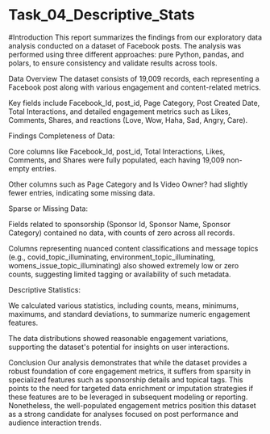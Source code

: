 # Task_04_Descriptive_Stats

#Introduction
This report summarizes the findings from our exploratory data analysis conducted on a dataset of Facebook posts. The analysis was performed using three different approaches: pure Python, pandas, and polars, to ensure consistency and validate results across tools.

Data Overview
The dataset consists of 19,009 records, each representing a Facebook post along with various engagement and content-related metrics.

Key fields include Facebook_Id, post_id, Page Category, Post Created Date, Total Interactions, and detailed engagement metrics such as Likes, Comments, Shares, and reactions (Love, Wow, Haha, Sad, Angry, Care).

Findings
Completeness of Data:

Core columns like Facebook_Id, post_id, Total Interactions, Likes, Comments, and Shares were fully populated, each having 19,009 non-empty entries.

Other columns such as Page Category and Is Video Owner? had slightly fewer entries, indicating some missing data.

Sparse or Missing Data:

Fields related to sponsorship (Sponsor Id, Sponsor Name, Sponsor Category) contained no data, with counts of zero across all records.

Columns representing nuanced content classifications and message topics (e.g., covid_topic_illuminating, environment_topic_illuminating, womens_issue_topic_illuminating) also showed extremely low or zero counts, suggesting limited tagging or availability of such metadata.

Descriptive Statistics:

We calculated various statistics, including counts, means, minimums, maximums, and standard deviations, to summarize numeric engagement features.

The data distributions showed reasonable engagement variations, supporting the dataset's potential for insights on user interactions.

Conclusion
Our analysis demonstrates that while the dataset provides a robust foundation of core engagement metrics, it suffers from sparsity in specialized features such as sponsorship details and topical tags. This points to the need for targeted data enrichment or imputation strategies if these features are to be leveraged in subsequent modeling or reporting. Nonetheless, the well-populated engagement metrics position this dataset as a strong candidate for analyses focused on post performance and audience interaction trends.
